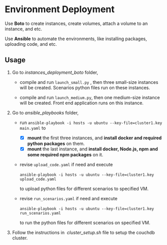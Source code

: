 # Environment Deployment

Use **Boto** to create instances, create volumes, attach a  volume to an instance, and etc.

Use **Ansible** to automate the environments, like installing packages, uploading code, and etc.



## Usage

1. Go to *instances_deployment_boto* folder,

   * compile and run `launch_small.py` , then three small-size instances will be created. Scenarios python files run on these instances.

   * compile and run `launch_medium.py`, then one medium-size instance will be created. Front end application runs on this instance.

     

2. Go to *ansible_playbooks* folder,

   * run `ansible-playbook -i hosts -u ubuntu --key-file=cluster1.key main.yaml` to

     - [x] **mount** the first three instances, and **install docker and required python packages** on them.
     - [x] **mount** the last instance, and **install docker, Node.js, npm and some required npm packages**  on it.

   * revise `upload_code.yaml` if need and execute

     ​	 `ansible-playbook -i hosts -u ubuntu --key-file=cluster1.key upload_code.yaml`  

     to upload python files for different scenarios to specified VM.

   * revise `run_scenarios.yaml` if need and execute 

     ​        `ansible-playbook -i hosts -u ubuntu --key-file=cluster1.key run_scenarios.yaml`

     to run the python files for different scenarios on specified VM.



3. Follow the instructions in  *cluster_setup.sh* file to setup the couchdb cluster.
